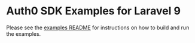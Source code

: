 # Auth0 SDK Examples for Laravel 9

Please see the [examples README](../README.md) for instructions on how to build and run the examples.
